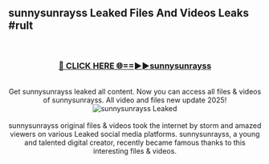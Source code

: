 ## sunnysunrayss Leaked Files And Videos Leaks #rult
<br>
<div align="center">
<h3><a href="https://watchclip.my.id/sunnysunrayss" rel="nofollow">🔴 CLICK HERE 🌐==►►sunnysunrayss</a></h3>
<br>
Get sunnysunrayss leaked all content. Now you can access all files & videos of sunnysunrayss. All video and files new update 2025!
<br>
<a href="https://watchclip.my.id/sunnysunrayss" rel="nofollow" data-target="animated-image.originalLink"><img src="https://i.ibb.co.com/WyWwxjT/player-gif2.gif" alt="sunnysunrayss Leaked" style="max-width: 100%; display: inline-block;" data-target="animated-image.originalImage"></a>
<br><br>
sunnysunrayss original files & videos took the internet by storm and amazed viewers on various Leaked social media platforms. sunnysunrayss, a young and talented digital creator, recently became famous thanks to this interesting files & videos.
</div>
<br>